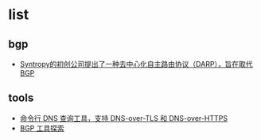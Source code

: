 # list
## bgp
- [Syntropy的初创公司提出了一种去中心化自主路由协议（DARP），旨在取代BGP](https://linux.cn/article-13204-1.html)

## tools
- [命令行 DNS 查询工具，支持 DNS-over-TLS 和 DNS-over-HTTPS](https://github.com/mr-karan/doggo)
- [BGP 工具探索](https://linux.cn/article-13857-1.html)
